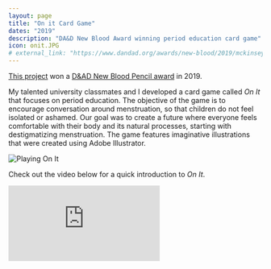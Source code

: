```yaml
---
layout: page
title: "On it Card Game"
dates: "2019"
description: "DA&D New Blood Award winning period education card game"
icon: onit.JPG
# external_link: "https://www.dandad.org/awards/new-blood/2019/mckinsey-design-the-case-for-her/3444/on-it/"
---
```


[This project](https://www.dandad.org/awards/new-blood/2019/mckinsey-design-the-case-for-her/3444/on-it/) won a [D&AD New Blood Pencil award](https://www.dandad.org/profiles/jury/517866/mckinsey-design-the-case-for-her/) in 2019.

My talented university classmates and I developed a card game called _On It_ that focuses on period education. The objective of the game is to encourage conversation around menstruation, so that children do not feel isolated or ashamed. Our goal was to create a future where everyone feels comfortable with their body and its natural processes, starting with destigmatizing menstruation. The game features imaginative illustrations that were created using Adobe Illustrator.

![Playing On It](/assets/pages/onit/onit-playing.JPG)

Check out the video below for a quick introduction to _On It_.

<div class="iframe-container">
<iframe src="https://www.youtube.com/embed/vwKYpNPGtRU?modestbranding=1&showinfo=0&fs=0" frameborder="0" allow="accelerometer; autoplay; clipboard-write; encrypted-media; gyroscope; picture-in-picture; web-share" allowfullscreen></iframe>
</div>
